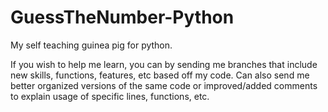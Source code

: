 # GuessTheNumber-Python
My self teaching guinea pig for python.

If you wish to help me learn, you can by sending me branches that include new skills, functions, features, etc based off my code. 
Can also send me better organized versions of the same code or improved/added comments to explain usage of specific lines, functions, etc.
